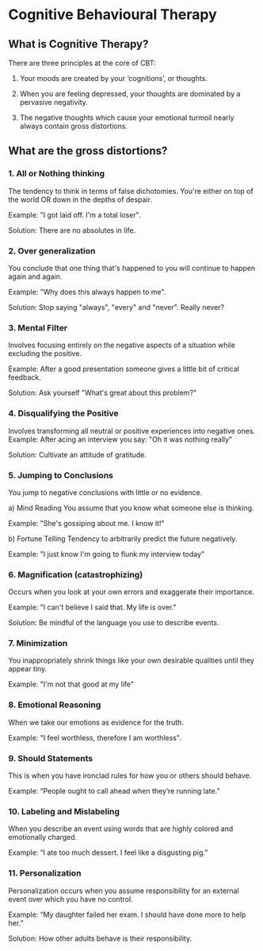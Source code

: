 # Cognitive Behavioural Therapy
## What is Cognitive Therapy?
There are three principles at the core of CBT:
1. Your moods are created by your ‘cognitions’, or thoughts.

2. When you are feeling depressed, your thoughts are dominated by a pervasive negativity.

3. The negative thoughts which cause your emotional turmoil nearly always contain gross distortions.

## What are the gross distortions?
### 1. All or Nothing thinking
The tendency to think in terms of false dichotomies.
You're either on top of the world OR down in the depths of despair.

Example: "I got laid off. I'm a total loser".

Solution: There are no absolutes in life.

### 2. Over generalization
You conclude that one thing that's happened to you will continue to happen again and again.

Example: "Why does this always happen to me".

Solution: Stop saying "always", "every" and "never". Really never?

### 3. Mental Filter
Involves focusing entirely on the negative aspects of a situation while excluding the positive.

Example: After a good presentation someone gives a little bit of critical feedback.

Solution: Ask yourself "What's great about this problem?"

### 4. Disqualifying the Positive
Involves transforming all neutral or positive experiences into negative ones.
Example: After acing an interview you say: "Oh it was nothing really"

Solution: Cultivate an attitude of gratitude.

### 5. Jumping to Conclusions
You jump to negative conclusions with little or no evidence.

a) Mind Reading
You assume that you know what someone else is thinking.

Example: "She's gossiping about me. I know it!"

b) Fortune Telling
Tendency to arbitrarily predict the future negatively.

Example: "I just know I'm going to flunk my interview today"

### 6. Magnification (catastrophizing)
Occurs when you look at your own errors and exaggerate their importance.

Example: "I can't believe I said that. My life is over."

Solution: Be mindful of the language you use to describe events.

### 7. Minimization
You inappropriately shrink things like your own desirable qualities until they appear tiny.

Example: "I'm not that good at my life"

### 8. Emotional Reasoning
When we take our emotions as evidence for the truth.

Example: "I feel worthless, therefore I am worthless".

### 9. Should Statements
This is when you have ironclad rules for how you or others should behave.

Example: “People ought to call ahead when they’re running late.”

### 10. Labeling and Mislabeling
When you describe an event using words that are highly colored and emotionally charged.

Example: “I ate too much dessert. I feel like a disgusting pig.”

### 11. Personalization
Personalization occurs when you assume responsibility for an external event over which you have no control.

Example: “My daughter failed her exam. I should have done more to help her.”

Solution: How other adults behave is their responsibility.

